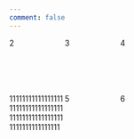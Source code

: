 ```yaml
---
comment: false
---
```


<style type="text/css">
.grid-container {
  display: grid;
  grid-template-columns: 100px 100px 100px;
  grid-template-rows: 100px 100px 100px;
}
.grid-item1 {
  grid-columns-start: 1;
  grid-columns-start: 3;
  grid-row-start: 2;
  grid-row-end: 4;
}
</style>

<div class="grid-container">
    <span class="grid-item1">1111111111111111111111111111111111111111111111111111111111111111111</span>
    <span>2</span>
    <span>3</span>
    <span>4</span>
    <span>5</span>
    <span>6</span>
</div>
